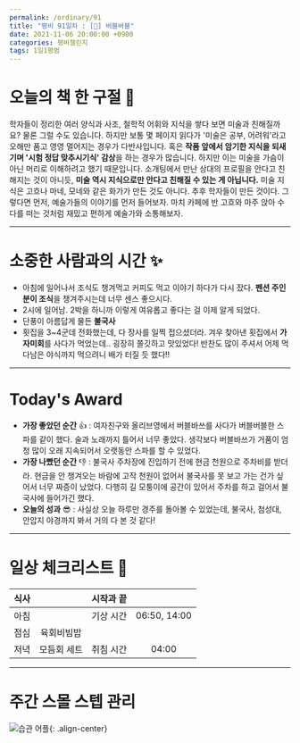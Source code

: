 ```yaml
---
permalink: /ordinary/91
title: "평비 91일차 : [🧳] 버블버블"
date: 2021-11-06 20:00:00 +0900
categories: 평비챌린지
tags: 1일1평범
---  
```

# 오늘의 책 한 구절 📕
학자들이 정리한 여러 양식과 사조, 철학적 어휘와 지식을 쌓다 보면 미술과 친해질까요? 물론 그럴 수도 있습니다. 하지만 보통 몇 페이지 읽다가 '미술은 공부, 어려워'라고 오해만 품고 영영 멀어지는 경우가 다반사입니다. 혹은 **작품 앞에서 암기한 지식을 되새기며 '시험 정답 맞추시기식' 감상**을 하는 경우가 많습니다.
하지만 이는 미술을 가슴이 아닌 머리로 이해하려고 했기 때문입니다. 소개팅에서 만난 상대의 프로필을 안다고 친해지는 것이 아니듯, **미술 역시 지식으로만 안다고 친해질 수 있는 게 아닙니다.**
미술 지식은 고흐나 마네, 모네와 같은 화가가 만든 것도 아니다. 추후 학자들이 만든 것이다. 그렇다면 먼저, 예술가들의 이야기를 먼저 들어보자. 마치 카페에 반 고흐와 마주 앉아 수다를 떠는 것처럼 재밌고 편하게 예술가와 소통해보자.

---
# 소중한 사람과의 시간 ✨
- 아침에 일어나서 조식도 챙겨먹고 커피도 먹고 이야기 하다가 다시 잤다. **펜션 주인분이 조식**을 챙겨주시는데 너무 센스 좋으시다.
- 2시에 일어남. 2박을 하니까 이렇게 여유롭고 좋다는 걸 이제 알게 되었다.
- 단풍이 아름답게 물든 **불국사**
- 횟집을 3~4군데 전화했는데, 다 장사를 일찍 접으셨더라. 겨우 찾아낸 횟집에서 **가자미회**를 사다가 먹었는데.. 굉장히 쫄깃하고 맛있었다! 반찬도 많이 주셔서 어제 먹다남은 야식까지 먹으려니 배가 터질 듯 했다!!

---
# Today's Award
- **가장 좋았던 순간** 👍 : 여자친구와 올리브영에서 버블바쓰를 사다가 버블버블한 스파를 같이 했다. 술과 노래까지 틀어서 너무 좋았다. 생각보다 버블바쓰가 거품이 엄청 많이 오래 지속되어서 오랫동안 스파를 할 수 있었다.
- **가장 나빴던 순간** 👎 : 불국사 주차장에 진입하기 전에 현금 천원으로 주차비를 받더라. 현금을 안 챙겨오는 바람에 고작 천원이 없어서 불국사를 못 보고 가는 건가 싶어서 너무 짜증이 났었다. 다행히 길 모퉁이에 공간이 있어서 주차를 하고 걸어서 불국사에 들어가긴 했다.
- **오늘의 성과** 😎 : 사실상 오늘 하루만 경주를 돌아볼 수 있었는데, 불국사, 첨성대, 안압지 야경까지 봐서 거의 다 본 것 같다!

---
# 일상 체크리스트 📃

| 식사 |  | 시작과 끝 |  |
|:----:|:----:|:----:|:----:|
| 아침 |  | 기상 시간 | 06:50, 14:00 |
| 점심 | 육회비빔밥 |  |  |
| 저녁 | 모듬회 세트 | 취침 시간 | 04:00 |

---
# 주간 스몰 스텝 관리
![습관 어플][HABIT]{: .align-center}  

[HABIT]: ../../assets/images/post/Ordinary/HABIT_1106.jpg